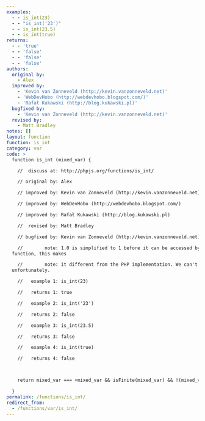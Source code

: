 ```yaml
---
examples:
  - - is_int(23)
  - - "is_int('23')"
  - - is_int(23.5)
  - - is_int(true)
returns:
  - - 'true'
  - - 'false'
  - - 'false'
  - - 'false'
authors:
  original by:
    - Alex
  improved by:
    - 'Kevin van Zonneveld (http://kevin.vanzonneveld.net)'
    - 'WebDevHobo (http://webdevhobo.blogspot.com/)'
    - 'Rafał Kukawski (http://blog.kukawski.pl)'
  bugfixed by:
    - 'Kevin van Zonneveld (http://kevin.vanzonneveld.net)'
  revised by:
    - Matt Bradley
notes: []
layout: function
function: is_int
category: var
code: >
  function is_int (mixed_var) {

    //  discuss at: http://phpjs.org/functions/is_int/

    // original by: Alex

    // improved by: Kevin van Zonneveld (http://kevin.vanzonneveld.net)

    // improved by: WebDevHobo (http://webdevhobo.blogspot.com/)

    // improved by: Rafał Kukawski (http://blog.kukawski.pl)

    //  revised by: Matt Bradley

    // bugfixed by: Kevin van Zonneveld (http://kevin.vanzonneveld.net)

    //        note: 1.0 is simplified to 1 before it can be accessed by the
  function, this makes

    //        note: it different from the PHP implementation. We can't fix this
  unfortunately.

    //   example 1: is_int(23)

    //   returns 1: true

    //   example 2: is_int('23')

    //   returns 2: false

    //   example 3: is_int(23.5)

    //   returns 3: false

    //   example 4: is_int(true)

    //   returns 4: false



    return mixed_var === +mixed_var && isFinite(mixed_var) && !(mixed_var % 1)

  }
permalink: /functions/is_int/
redirect_from:
  - /functions/var/is_int/
---
```


<!-- WARNING! This file is auto generated by `npm run web:inject`, do not edit by hand -->
